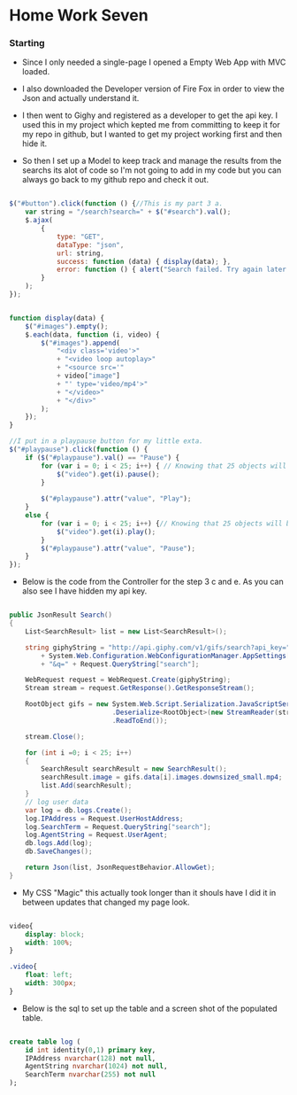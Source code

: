 
# Home Work Seven


### Starting

+ Since I only needed a single-page I opened a Empty Web App with MVC loaded.

+ I also downloaded the Developer version of Fire Fox in order to view the Json and actually understand it.

+ I then went to Gighy and registered as a developer to get the api key. I used this in my project which kepted me from committing to keep it for my repo in github, but I wanted to get my project working first and then hide it.

+ So then I set up a Model to keep track and manage the results from the searchs its alot of code so I'm not going to add in my code but you can always go back to my github repo and check it out.


```javascript

$("#button").click(function () {//This is my part 3 a.
    var string = "/search?search=" + $("#search").val(); 
    $.ajax(
        {
            type: "GET",
            dataType: "json",
            url: string,
            success: function (data) { display(data); },
            error: function () { alert("Search failed. Try again later."); }
        }
    );
});


function display(data) {
    $("#images").empty();
    $.each(data, function (i, video) {
        $("#images").append(
            "<div class='video'>"
            + "<video loop autoplay>"
            + "<source src='"
            + video["image"]
            + "' type='video/mp4'>"
            + "</video>"
            + "</div>"
        );
    });
}

//I put in a playpause button for my little exta.
$("#playpause").click(function () {
    if ($("#playpause").val() == "Pause") {
        for (var i = 0; i < 25; i++) { // Knowing that 25 objects will be returned this will loop through and pause the videos.
            $("video").get(i).pause();
        }
        
        $("#playpause").attr("value", "Play");
    }
    else {
        for (var i = 0; i < 25; i++) {// Knowing that 25 objects will be returned this will loop through and play the videos.
            $("video").get(i).play();
        }
        $("#playpause").attr("value", "Pause");
    }
});

```


+ Below is the code from the Controller for the step 3 c and e. As you can also see I have hidden my api key.


```c#

public JsonResult Search()
{
	List<SearchResult> list = new List<SearchResult>();

	string giphyString = "http://api.giphy.com/v1/gifs/search?api_key=" 
		+ System.Web.Configuration.WebConfigurationManager.AppSettings["apikey"]
		+ "&q=" + Request.QueryString["search"];

	WebRequest request = WebRequest.Create(giphyString);
	Stream stream = request.GetResponse().GetResponseStream();

	RootObject gifs = new System.Web.Script.Serialization.JavaScriptSerializer()
						  .Deserialize<RootObject>(new StreamReader(stream)
						  .ReadToEnd());

	stream.Close();

	for (int i =0; i < 25; i++)
	{
		SearchResult searchResult = new SearchResult();
		searchResult.image = gifs.data[i].images.downsized_small.mp4;
		list.Add(searchResult);
	}
	// log user data
	var log = db.logs.Create();
	log.IPAddress = Request.UserHostAddress;
	log.SearchTerm = Request.QueryString["search"];
	log.AgentString = Request.UserAgent;
	db.logs.Add(log);
	db.SaveChanges();

	return Json(list, JsonRequestBehavior.AllowGet);
}

```

+ My CSS "Magic" this actually took longer than it shouls have I did it in between updates that changed my page look.

```css

video{
    display: block;
    width: 100%;
}

.video{
    float: left;
    width: 300px;
}

```

+ Below is the sql to set up the table and a screen shot of the populated table.

```sql

create table log (
	id int identity(0,1) primary key,
	IPAddress nvarchar(128) not null,
	AgentString nvarchar(1024) not null,
	SearchTerm nvarchar(255) not null
);

```










